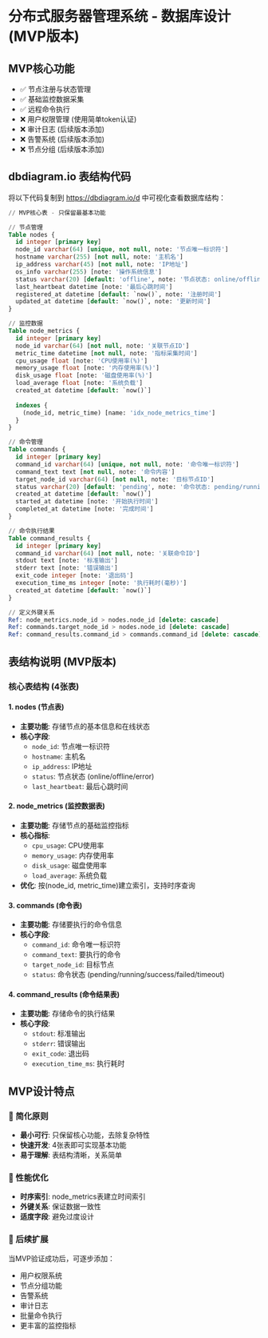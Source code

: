 # 分布式服务器管理系统 - 数据库设计 (MVP版本)

## MVP核心功能
- ✅ 节点注册与状态管理
- ✅ 基础监控数据采集  
- ✅ 远程命令执行
- ❌ 用户权限管理 (使用简单token认证)
- ❌ 审计日志 (后续版本添加)
- ❌ 告警系统 (后续版本添加)
- ❌ 节点分组 (后续版本添加)

## dbdiagram.io 表结构代码

将以下代码复制到 https://dbdiagram.io/d 中可视化查看数据库结构：

```sql
// MVP核心表 - 只保留最基本功能

// 节点管理
Table nodes {
  id integer [primary key]
  node_id varchar(64) [unique, not null, note: '节点唯一标识符']
  hostname varchar(255) [not null, note: '主机名']
  ip_address varchar(45) [not null, note: 'IP地址']
  os_info varchar(255) [note: '操作系统信息']
  status varchar(20) [default: 'offline', note: '节点状态: online/offline/error']
  last_heartbeat datetime [note: '最后心跳时间']
  registered_at datetime [default: `now()`, note: '注册时间']
  updated_at datetime [default: `now()`, note: '更新时间']
}

// 监控数据  
Table node_metrics {
  id integer [primary key]
  node_id varchar(64) [not null, note: '关联节点ID']
  metric_time datetime [not null, note: '指标采集时间']
  cpu_usage float [note: 'CPU使用率(%)']
  memory_usage float [note: '内存使用率(%)']  
  disk_usage float [note: '磁盘使用率(%)']
  load_average float [note: '系统负载']
  created_at datetime [default: `now()`]
  
  indexes {
    (node_id, metric_time) [name: 'idx_node_metrics_time']
  }
}

// 命令管理
Table commands {
  id integer [primary key]
  command_id varchar(64) [unique, not null, note: '命令唯一标识符']
  command_text text [not null, note: '命令内容']
  target_node_id varchar(64) [not null, note: '目标节点ID']
  status varchar(20) [default: 'pending', note: '命令状态: pending/running/success/failed/timeout']
  created_at datetime [default: `now()`]
  started_at datetime [note: '开始执行时间']
  completed_at datetime [note: '完成时间']
}

// 命令执行结果
Table command_results {
  id integer [primary key]
  command_id varchar(64) [not null, note: '关联命令ID']
  stdout text [note: '标准输出']
  stderr text [note: '错误输出']
  exit_code integer [note: '退出码']
  execution_time_ms integer [note: '执行耗时(毫秒)']
  created_at datetime [default: `now()`]
}

// 定义外键关系
Ref: node_metrics.node_id > nodes.node_id [delete: cascade]
Ref: commands.target_node_id > nodes.node_id [delete: cascade] 
Ref: command_results.command_id > commands.command_id [delete: cascade]
```

## 表结构说明 (MVP版本)

### 核心表结构 (4张表)

#### 1. nodes (节点表) 
- **主要功能**: 存储节点的基本信息和在线状态
- **核心字段**: 
  - `node_id`: 节点唯一标识符
  - `hostname`: 主机名  
  - `ip_address`: IP地址
  - `status`: 节点状态 (online/offline/error)
  - `last_heartbeat`: 最后心跳时间

#### 2. node_metrics (监控数据表)
- **主要功能**: 存储节点的基础监控指标
- **核心指标**: 
  - `cpu_usage`: CPU使用率
  - `memory_usage`: 内存使用率
  - `disk_usage`: 磁盘使用率
  - `load_average`: 系统负载
- **优化**: 按(node_id, metric_time)建立索引，支持时序查询

#### 3. commands (命令表)
- **主要功能**: 存储要执行的命令信息
- **核心字段**:
  - `command_id`: 命令唯一标识符
  - `command_text`: 要执行的命令
  - `target_node_id`: 目标节点
  - `status`: 命令状态 (pending/running/success/failed/timeout)

#### 4. command_results (命令结果表) 
- **主要功能**: 存储命令的执行结果
- **核心字段**:
  - `stdout`: 标准输出
  - `stderr`: 错误输出  
  - `exit_code`: 退出码
  - `execution_time_ms`: 执行耗时

## MVP设计特点

### 🎯 简化原则
- **最小可行**: 只保留核心功能，去除复杂特性
- **快速开发**: 4张表即可实现基本功能
- **易于理解**: 表结构清晰，关系简单

### 🚀 性能优化  
- **时序索引**: node_metrics表建立时间索引
- **外键关系**: 保证数据一致性
- **适度字段**: 避免过度设计

### 🔄 后续扩展
当MVP验证成功后，可逐步添加：
- 用户权限系统
- 节点分组功能  
- 告警系统
- 审计日志
- 批量命令执行
- 更丰富的监控指标